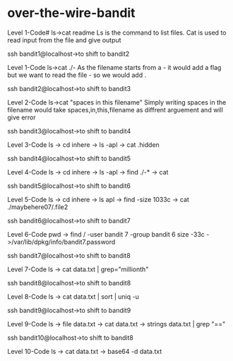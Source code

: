 # over-the-wire-bandit
Level 1-Code# ls->cat readme
Ls is the command to list files.
Cat is used to read input from the file and give output

ssh bandit1@localhost->to shift to bandit2

Level 1-Code ls->cat ./-
As the filename starts from a - it would add a flag but we want to read the file - so we would add .

ssh bandit2@localhost->to shift to bandit3


Level 2-Code  ls->cat "spaces in this filename"
Simply writing spaces in the filename would take spaces,in,this,filename as diffrent arguement and will give error

ssh bandit3@localhost->to shift to bandit4

Level 3-Code ls -> cd inhere -> ls -apl -> cat .hidden

ssh bandit4@localhost->to shift to bandit5

Level 4-Code ls -> cd inhere -> ls -apl -> find ./-* -> cat 

ssh bandit5@localhost->to shift to bandit6

Level 5-Code ls -> cd inhere -> ls apl -> find -size 1033c -> cat ./maybehere07/.file2 


ssh bandit6@localhost->to shift to bandit7

Level 6-Code pwd -> find / -user bandit 7 -group bandit 6  size -33c
->/var/lib/dpkg/info/bandit7.password

ssh bandit7@localhost->to shift to bandit8

Level 7-Code ls -> cat data.txt | grep="millionth"

ssh bandit8@localhost->to shift to bandit8

Level 8-Code ls -> cat data.txt | sort | uniq -u

ssh bandit9@localhost->to shift to bandit9

 Level 9-Code ls -> file data.txt -> cat data.txt -> strings data.txt | grep "=="

ssh bandit10@localhost->to shift to bandit8

Level 10-Code ls -> cat data.txt -> base64 -d data.txt

